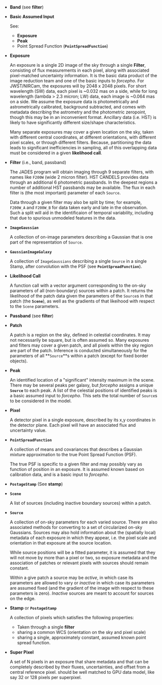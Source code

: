 * **Band** (see **filter**)

* **Basic Assumed Input**   
  
  See:
    * **Exposure**
    * **Peak**
    * Point Spread Function (**`PointSpreadFunction`**)

* **Exposure**
  
  An exposure is a single 2D image of the sky through a single **Filter**, consisting of flux measurements in each pixel, along with associated pixel-matched uncertainty information.  It is the basic data product of the image reduction team and one of the basic inputs to *forcepho*.  For JWST/NIRCam, the exposures will by 2048 x 2048 pixels.  For short wavelength (SW) data, each pixel is ~0.032 mas on a side, while for long wavelength (lambda > 2.3 micron; LW) data, each image is ~0.064 mas on a side.  We assume the exposure data is photometrically and astrometrically calibrated, background subtracted, and comes with metadata describing the astrometry and the photometric zeropoint, though this may be in an inconvenient format.  Ancillary data (i.e. HST) is likely to have significantly different size/shape characteristics.

  Many separate exposures may cover a given location on the sky, taken with different central coordinates, at different orientations, with different pixel scales, or through different filters.  Because, partitioning the data leads to significant inefficiencies in sampling, all of this overlapping data must be considered in a given **likelihood call**.

* **Filter** (i.e., band, passband)
  
  The JADES program will obtain imaging through 9 separate filters, with names like ``F200W`` (wide 2 micron filter).  HST CANDELS provides data through an additional 6 photometric passbands.  In the deepest regions a number of additional HST passbands may be available.  The flux in each filter is (the most important) parameter of each `Source`.

  Data through a given filter may also be split by time; for example, ``F200W_A`` and ``F200W_B`` for data taken early and late in the observation.  Such a split will aid in the identificaion of temporal variability, including that due to spurious unmodeled features in the data.

* **`ImageGaussian`**
  
  A collection of on-image parameters describing a Gaussian that is one part of the representation of `Source`. 

* **`GaussianImageGalaxy`**
  
  A collection of `ImageGaussians` describing a single `Source` in a single Stamp, after convolution with the PSF (see **`PointSpreadFunction`**).

* **Likelihood Call**
  
  A function call with a vector argument corresponding to the on-sky parameters of all (non-boundary) sources within a patch.  It returns the likelihood of the patch data given the parameters of the `Source`s in that patch (the **``Scene``**), as well as the gradients of that likeihood with respect to the ``Scene`` parameters.

* **Passband**  (see **filter**)

* **Patch**
   
  A patch is a region on the sky, defined in celestial coordinates.  It may not necessarily be square, but is often assumed so.  Many exposures and filters may cover a given patch, and all pixels within the sky region are part of the patch. Inference is conducted simultaneously for the parameters of all **`Source`**s within a patch (except for fixed border objects).

* **Peak**
  
  An identified location of a "significant" intensity maximum in the scene.  There may be several peaks per galaxy, but *forcepho* assigns a unique **`Source`** to each peak.  A list of the celestial positions of identified peaks is a basic assumed input to *forcepho*.  This sets the total number of `Source`s to be considered in the model.

* **Pixel**
  
  A detector pixel in a single exposure, described by its x,y coordinates in the detector plane. Each pixel will have an associated flux and uncertainty value.

* **`PointSpreadFunction`**
 
  A collection of means and covariances that describes a Gaussian mixture approximation to the true Point Spread Function (PSF). 
  
  The true PSF is specific to a given filter and may possibly vary as function of position in an exposure.  It is assumed known based on calibration data, and is a basic input to *forcepho*.

* **`PostageStamp`**  (See **stamp**)

* **`Scene`**
  
  A list of sources (including inactive boundary sources) within a patch.

* **`Source`**
  
  A collection of on-sky parameters for each varied source.  There are also associated methods for converting to a set of circularized on-sky Gaussians.  Sources may also hold information about the (spatially local) metadata of each exposure in which they appear, i.e. the pixel scale and orientation in that exposure at the source location.

  While source positions will be a fitted parameter, it is assumed that they will not move by more than a pixel or two, so exposure metadata and the association of patches or relevant pixels with sources should remain constant.

  Within a give patch a source may be *active*, in which case its parameters are allowed to vary or *inactive* in which case its parameters are assumed fixed (and the gradient of the image with respect to these parameters is zero).  *Inactive* sources are meant to account for sources on the edge.

* **Stamp** or **`PostageStamp`**
  
  A collection of pixels which satisfies the following properties:
  - Taken through a single **filter**
  - sharing a common WCS (orientation on the sky and pixel scale)
  - sharing a single, approximately constant, assumed known point spread function.

* **Super Pixel**
  
  A set of N pixels in an exposure that share metadata and that can be completely described by their fluxes, uncertainties, and offset from a central reference pixel.  should be well matched to GPU data model, like say 32 or 128 pixels per superpixel.